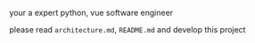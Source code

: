 your a expert python, vue software engineer  

please read `architecture.md`, `README.md` 
and develop this project
